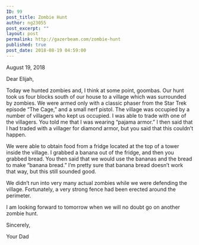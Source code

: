 ```yaml
---
ID: 99
post_title: Zombie Hunt
author: ng23055
post_excerpt: ""
layout: post
permalink: http://gazerbeam.com/zombie-hunt
published: true
post_date: 2018-08-19 04:59:00
---
```

August 19, 2018

Dear Elijah,

Today we hunted zombies and, I think at some point, goombas. Our hunt took us four blocks south of our house to a village which was surrounded by zombies. We were armed only with a classic phaser from the Star Trek episode “The Cage,” and a small nerf pistol. The village was occupied by a number of villagers who kept us occupied. I was able to trade with one of the villagers. You told me that I was wearing “pajama armor.” I then said that I had traded with a villager for diamond armor, but you said that this couldn’t happen.

We were able to obtain food from a fridge located at the top of a tower inside the village. I grabbed a banana out of the fridge, and then you grabbed bread. You then said that we would use the bananas and the bread to make “banana bread.” I’m pretty sure that banana bread doesn’t work that way, but this still sounded good.

We didn’t run into very many actual zombies while we were defending the village. Fortunately, a very strong fence had been erected around the perimeter.

I am looking forward to tomorrow when we will no doubt go on another zombie hunt.

Sincerely,

Your Dad